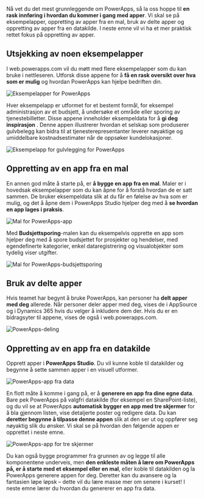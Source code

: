 Nå vet du det mest grunnleggende om PowerApps, så la oss hoppe til **en rask innføring i hvordan du kommer i gang med apper**. Vi skal se på eksempelapper, oppretting av apper fra en mal, bruk av delte apper og oppretting av apper fra en datakilde. I neste emne vil vi ha et mer praktisk rettet fokus på oppretting av apper.

## <a name="check-out-some-sample-apps"></a>Utsjekking av noen eksempelapper
I web.powerapps.com vil du møtt med flere eksempelapper som du kan bruke i nettleseren. Utforsk disse appene for å **få en rask oversikt over hva som er mulig** og hvordan PowerApps kan hjelpe bedriften din.

![Eksempelapper for PowerApps](./media/learning-quick-look-powerapps/powerapps-samples.png)

Hver eksempelapp er utformet for et bestemt formål, for eksempel administrasjon av et budsjett, å undersøke et område eller sporing av tjenestebilletter. Disse appene inneholder eksempeldata for å **gi deg inspirasjon** . Denne appen illustrerer hvordan et selskap som produserer gulvbelegg kan bidra til at tjenesterepresentanter leverer nøyaktige og umiddelbare kostnadsestimater når de oppsøker kundelokasjoner.

![Eksempelapp for gulvlegging for PowerApps](./media/learning-quick-look-powerapps/powerapps-flooring-sample.png)

## <a name="create-an-app-from-a-template"></a>Oppretting av en app fra en mal
En annen god måte å starte på, er **å bygge en app fra en mal**. Maler er i hovedsak eksempelapper som du kan åpne for å forstå hvordan de er satt sammen. De bruker eksempeldata slik at du får en følelse av hva som er mulig, og det å åpne dem i PowerApps Studio hjelper deg med å **se hvordan en app lages i praksis**.

![Mal for PowerApps-app](./media/learning-quick-look-powerapps/powerapps-templates.png)

Med **Budsjettsporing**-malen kan du eksempelvis opprette en app som hjelper deg med å spore budsjettet for prosjekter og hendelser, med egendefinerte kategorier, enkel dataregistrering og visualobjekter som tydelig viser utgifter.

![Mal for PowerApps-budsjettsporing](./media/learning-quick-look-powerapps/powerapps-budget-tracker.png)

## <a name="use-shared-apps"></a>Bruk av delte apper
Hvis teamet har begynt å bruke PowerApps, kan personer ha **delt apper med deg** allerede. Når personer deler apper med deg, vises de i AppSource og i Dynamics 365 hvis du velger å inkludere dem der. Hvis du er en bidragsyter til appene, vises de også i web.powerapps.com.

![PowerApps-deling](./media/learning-quick-look-powerapps/powerapps-sharing.png)

## <a name="create-an-app-from-a-data-source"></a>Oppretting av en app fra en datakilde
Opprett apper i **PowerApps Studio**. Du vil kunne koble til datakilder og begynne å sette sammen apper i en visuell utformer.

![PowerApps-app fra data](./media/learning-quick-look-powerapps/powerapps-app-from-data.png)

En flott måte å komme i gang på, er å **generere en app fra dine egne data**. Bare pek PowerApps på valgfri datakilde (for eksempel en SharePoint-liste), og du vil se at PowerApps **automatisk bygger en app med tre skjermer** for å bla gjennom listen, vise detaljerte poster og redigere data. Du kan **deretter begynne å tilpasse denne appen** slik at den ser ut og oppfører seg nøyaktig slik du ønsker. Vi skal se på hvordan den følgende appen er opprettet i neste emne.

![PowerApps-app for tre skjermer](./media/learning-quick-look-powerapps/powerapps-three-screen-app.png)

Du kan også bygge programmer fra grunnen av og legge til alle komponentene underveis, men **den enkleste måten å lære om PowerApps på, er å starte med et eksempel eller en mal**, eller koble til datakilden og la PowerApps generere appen for deg. Deretter kan du avansere og la fantasien løpe løpsk – dette vil du lære masse mer om senere i kurset! I neste emne lærer du hvordan du genererer en app fra data.

